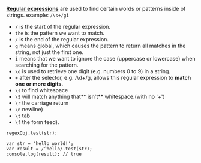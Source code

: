 [**Regular expressions**](https://developer.mozilla.org/en-US/docs/Web/JavaScript/Guide/Regular_Expressions) are used to find certain words or patterns inside of strings. example: `/\s+/gi`

* `/`  is the start of the regular expression.
* `the` is the pattern we want to match.
* `/` is the end of the regular expression.
* `g` means global, which causes the pattern to return all matches in the string, not just the first one.
* `i` means that we want to ignore the case \(uppercase or lowercase\) when searching for the pattern.
* `\d` is used to retrieve one digit \(e.g. numbers 0 to 9\) in a string.
* `+` after the selector, e.g. /\d+/g, allows this regular expression to **match one or more digits.**
* `\s` to find whitespace
* `\S` will match anything that\*\* isn't\*\* whitespace.\(with no '+'\)
* `\r`  the carriage return
* `\n`  newline\)
* `\t`  tab
* `\f`  the form feed\).

`regexObj.test(str):`

```
var str = 'hello world!';
var result = /^hello/.test(str);
console.log(result); // true
```



